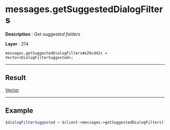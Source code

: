 # messages.getSuggestedDialogFilters

**Description** : *Get suggested folders*

**Layer** : 214

```tl
messages.getSuggestedDialogFilters#a29cd42c = Vector<DialogFilterSuggested>;
```

---

## Result

[Vector<DialogFilterSuggested>](type/DialogFilterSuggested)

---

## Example

```php
$dialogFilterSuggested = $client->messages->getSuggestedDialogFilters();
```